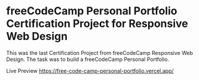 # freeCodeCamp Personal Portfolio Certification Project for Responsive Web Design

This was the last Certification Project from freeCodeCamp Responsive Web Design. The task was to build a freeCodeCamp Personal Portfolio.

Live Preview https://free-code-camp-personal-portfolio.vercel.app/
